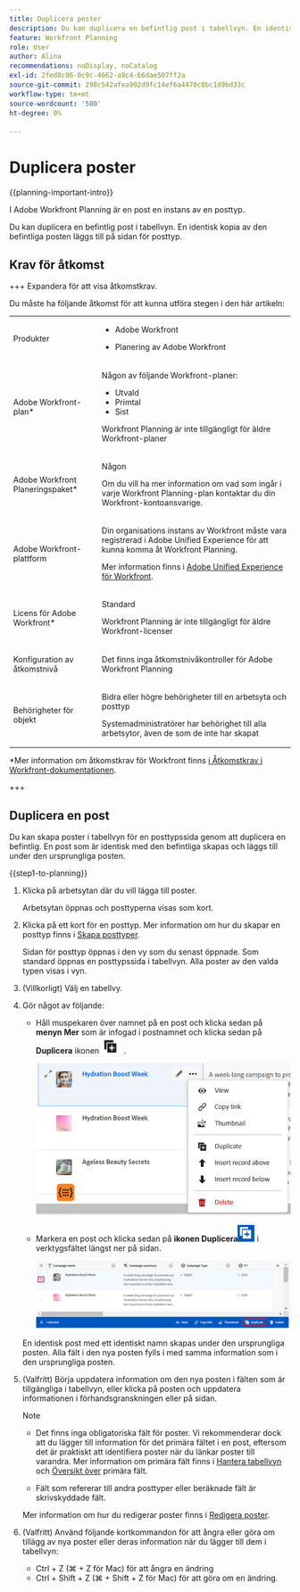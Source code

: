 ```yaml
---
title: Duplicera poster
description: Du kan duplicera en befintlig post i tabellvyn. En identisk kopia av den befintliga posten läggs till på sidan för posttyp.
feature: Workfront Planning
role: User
author: Alina
recommendations: noDisplay, noCatalog
exl-id: 2fed8c96-0c9c-4662-a9c4-66dae507ff2a
source-git-commit: 298c542afea902d9fc14ef6a4470c0bc1d9bd33c
workflow-type: tm+mt
source-wordcount: '580'
ht-degree: 0%

---
```


# Duplicera poster

<!--<span class="preview">The highlighted information on this page refers to functionality not yet generally available. It is available only in the Preview environment for all customers. After the monthly releases to Production, the same features are also available in the Production environment for customers who enabled fast releases. </span>   

<span class="preview">For information about fast releases, see [Enable or disable fast releases for your organization](/help/quicksilver/administration-and-setup/set-up-workfront/configure-system-defaults/enable-fast-release-process.md). </span>-->

{{planning-important-intro}}

I Adobe Workfront Planning är en post en instans av en posttyp.

Du kan duplicera en befintlig post i tabellvyn. En identisk kopia av den befintliga posten läggs till på sidan för posttyp.

## Krav för åtkomst

+++ Expandera för att visa åtkomstkrav.

Du måste ha följande åtkomst för att kunna utföra stegen i den här artikeln:

<table style="table-layout:auto"> 
<col> 
</col> 
<col> 
</col> 
<tbody> 
    <tr> 
<tr> 
<td> 
   <p> Produkter</p> </td> 
   <td> 
   <ul><li><p> Adobe Workfront</p></li> 
   <li><p> Planering av Adobe Workfront<p></li></ul></td> 
  </tr>   
<tr> 
   <td role="rowheader"><p>Adobe Workfront-plan*</p></td> 
   <td> 
<p>Någon av följande Workfront-planer:</p> 
<ul><li>Utvald</li> 
<li>Primtal</li> 
<li>Sist</li></ul> 
<p>Workfront Planning är inte tillgängligt för äldre Workfront-planer</p> 
   </td> 
<tr> 
   <td role="rowheader"><p>Adobe Workfront Planeringspaket*</p></td> 
   <td> 
<p>Någon </p> 
<p>Om du vill ha mer information om vad som ingår i varje Workfront Planning-plan kontaktar du din Workfront-kontoansvarige. </p> 
   </td> 
 <tr> 
   <td role="rowheader"><p>Adobe Workfront-plattform</p></td> 
   <td> 
<p>Din organisations instans av Workfront måste vara registrerad i Adobe Unified Experience för att kunna komma åt Workfront Planning.</p> 
<p>Mer information finns i <a href="/help/quicksilver/workfront-basics/navigate-workfront/workfront-navigation/adobe-unified-experience.md">Adobe Unified Experience för Workfront</a>. </p> 
   </td> 
   </tr> 
  </tr> 
  <tr> 
   <td role="rowheader"><p>Licens för Adobe Workfront*</p></td> 
   <td><p> Standard</p>
   <p>Workfront Planning är inte tillgängligt för äldre Workfront-licenser</p> 
  </td> 
  </tr> 
  <tr> 
   <td role="rowheader"><p>Konfiguration av åtkomstnivå</p></td> 
   <td> <p>Det finns inga åtkomstnivåkontroller för Adobe Workfront Planning</p>   
</td> 
  </tr> 
<tr> 
   <td role="rowheader"><p>Behörigheter för objekt</p></td> 
   <td>   <p>Bidra eller högre behörigheter till en arbetsyta och posttyp</a> </p>  
   <p>Systemadministratörer har behörighet till alla arbetsytor, även de som de inte har skapat</p> </td> 
  </tr> 
</tbody> 
</table>

*Mer information om åtkomstkrav för Workfront finns [i Åtkomstkrav i Workfront-dokumentationen](/help/quicksilver/administration-and-setup/add-users/access-levels-and-object-permissions/access-level-requirements-in-documentation.md).

+++


## Duplicera en post <!--in a record type table (I don't think you can create them elsewhere right now)-->

Du kan skapa poster i tabellvyn för en posttypssida genom att duplicera en befintlig. En post som är identisk med den befintliga skapas och läggs till under den ursprungliga posten.


{{step1-to-planning}}

1. Klicka på arbetsytan där du vill lägga till poster.

   Arbetsytan öppnas och posttyperna visas som kort.

1. Klicka på ett kort för en posttyp. Mer information om hur du skapar en posttyp finns i [Skapa posttyper](/help/quicksilver/planning/architecture/create-record-types.md).

   Sidan för posttyp öppnas i den vy som du senast öppnade. Som standard öppnas en posttypssida i tabellvyn.
Alla poster av den valda typen visas i vyn.

1. (Villkorligt) Välj en tabellvy.

1. Gör något av följande:

   * Håll muspekaren över namnet på en post och klicka sedan på **menyn Mer** som är infogad i postnamnet och klicka sedan på **Duplicera** ikonen ![Duplicera ikonen grå](assets/duplicate-icon-gray.png) .

     ![Mer meny från post i tabellvy](assets/more-menu-from-record-in-table-view.png)

   * Markera en post och klicka sedan på **ikonen Duplicera**![ Duplicera ikon vit och blå](assets/duplicate-icon-white-and-blue.png) i verktygsfältet längst ner på sidan.

     ![Duplicera ikon i verktygsfältet i tabellvyn](assets/duplicate-icon-in-toolbar-in-table-view.png)

   En identisk post med ett identiskt namn skapas under den ursprungliga posten. Alla fält i den nya posten fylls i med samma information som i den ursprungliga posten.

1. (Valfritt) Börja uppdatera information om den nya posten i fälten som är tillgängliga i tabellvyn, eller klicka på posten och uppdatera informationen i förhandsgranskningen eller på sidan.

   >[!NOTE]
   >
   >  * Det finns inga obligatoriska fält för poster. Vi rekommenderar dock att du lägger till information för det primära fältet i en post, eftersom det är praktiskt att identifiera poster när du länkar poster till varandra. Mer information om primära fält finns i [Hantera tabellvyn](/help/quicksilver/planning/views/manage-the-table-view.md) och [Översikt över](/help/quicksilver/planning/fields/primary-field-overview.md) primära fält.
   >
   >  * Fält som refererar till andra posttyper eller beräknade fält är skrivskyddade fält.

   Mer information om hur du redigerar poster finns i [Redigera poster](/help/quicksilver/planning/records/edit-records.md).

1. (Valfritt) Använd följande kortkommandon för att ångra eller göra om tillägg av nya poster eller deras information när du lägger till dem i tabellvyn:

   * Ctrl + Z (⌘ + Z för Mac) för att ångra en ändring
   * Ctrl + Shift + Z (⌘ + Shift + Z för Mac) för att göra om en ändring.
